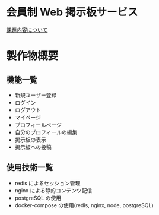 # 会員制 Web 掲示板サービス

[課題内容について](https://github.com/oddmutou/2020techc/wiki/%E5%BE%8C%E6%9C%9F%E6%9C%80%E7%B5%82%E8%AA%B2%E9%A1%8C)

# 製作物概要

## 機能一覧

- 新規ユーザー登録
- ログイン
- ログアウト
- マイページ
- プロフィールページ
- 自分のプロフィールの編集
- 掲示板の表示
- 掲示板への投稿

## 使用技術一覧

- redis によるセッション管理
- nginx による静的コンテンツ配信
- postgreSQL の使用
- docker-compose の使用(redis, nginx, node, postgreSQL)

